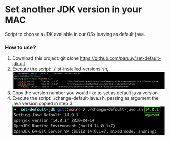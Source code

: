 Set another JDK version in your MAC
=======
Script to choose a JDK available in our OSx leaving as default java.

### How to use?
1. Download this project: git clone https://github.com/paruuy/set-default-jdk.git
2. Execute the script: ./list-installed-versions.sh,
![Image](https://github.com/paruuy/projects_images/blob/main/set-default-jdk/list-installed-java.png)
3. Copy the version number you would like to set as default java version.
4. Execute the script: ./change-default-java.sh, passing as argument the java version copied in step 3.
![Image](https://github.com/paruuy/projects_images/blob/main/set-default-jdk/set-new-java-default.png)
